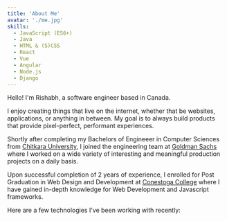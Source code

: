```yaml
---
title: 'About Me'
avatar: './me.jpg'
skills:
  - JavaScript (ES6+)
  - Java
  - HTML & (S)CSS
  - React
  - Vue
  - Angular
  - Node.js
  - Django
---
```


Hello! I'm Rishabh, a software engineer based in Canada.

I enjoy creating things that live on the internet, whether that be websites, applications, or anything in between. My goal is to always build products that provide pixel-perfect, performant experiences.

Shortly after completing my Bachelors of Engineeer in Computer Sciences from [Chitkara University](https://www.chitkara.edu.in/), I joined the engineering team at [Goldman Sachs](https://www.goldmansachs.com/) where I worked on a wide variety of interesting and meaningful production projects on a daily basis.

Upon successful completion of 2 years of experience, I enrolled for Post Graduation in Web Design and Development at [Conestoga College](https://conestogac.on.ca) where I have gained in-depth knowledge for Web Development and Javascript frameworks.

Here are a few technologies I've been working with recently:
